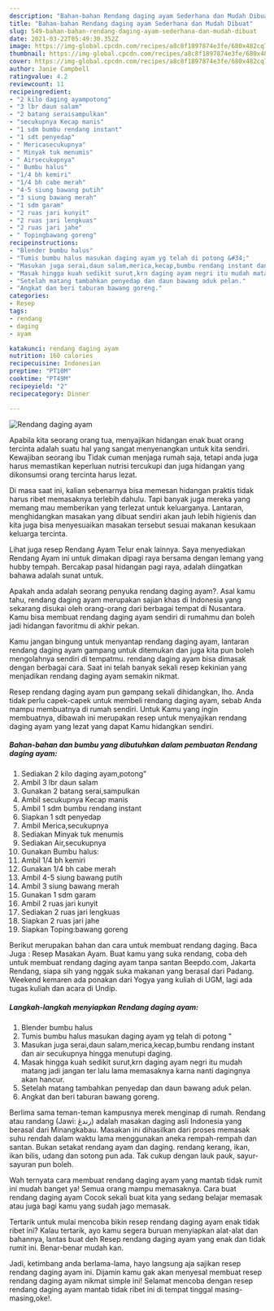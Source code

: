 ```yaml
---
description: "Bahan-bahan Rendang daging ayam Sederhana dan Mudah Dibuat"
title: "Bahan-bahan Rendang daging ayam Sederhana dan Mudah Dibuat"
slug: 549-bahan-bahan-rendang-daging-ayam-sederhana-dan-mudah-dibuat
date: 2021-03-22T05:49:30.352Z
image: https://img-global.cpcdn.com/recipes/a8c8f1897874e3fe/680x482cq70/rendang-daging-ayam-foto-resep-utama.jpg
thumbnail: https://img-global.cpcdn.com/recipes/a8c8f1897874e3fe/680x482cq70/rendang-daging-ayam-foto-resep-utama.jpg
cover: https://img-global.cpcdn.com/recipes/a8c8f1897874e3fe/680x482cq70/rendang-daging-ayam-foto-resep-utama.jpg
author: Janie Campbell
ratingvalue: 4.2
reviewcount: 11
recipeingredient:
- "2 kilo daging ayampotong"
- "3 lbr daun salam"
- "2 batang seraisampulkan"
- "secukupnya Kecap manis"
- "1 sdm bumbu rendang instant"
- "1 sdt penyedap"
- " Mericasecukupnya"
- " Minyak tuk menumis"
- " Airsecukupnya"
- " Bumbu halus"
- "1/4 bh kemiri"
- "1/4 bh cabe merah"
- "4-5 siung bawang putih"
- "3 siung bawang merah"
- "1 sdm garam"
- "2 ruas jari kunyit"
- "2 ruas jari lengkuas"
- "2 ruas jari jahe"
- " Topingbawang goreng"
recipeinstructions:
- "Blender bumbu halus"
- "Tumis bumbu halus masukan daging ayam yg telah di potong &#34;"
- "Masukan juga serai,daun salam,merica,kecap,bumbu rendang instant dan air secukupnya hingga menutupi daging."
- "Masak hingga kuah sedikit surut,krn daging ayam negri itu mudah matang jadi jangan ter lalu lama memasaknya karna nanti dagingnya akan hancur."
- "Setelah matang tambahkan penyedap dan daun bawang aduk pelan."
- "Angkat dan beri taburan bawang goreng."
categories:
- Resep
tags:
- rendang
- daging
- ayam

katakunci: rendang daging ayam 
nutrition: 160 calories
recipecuisine: Indonesian
preptime: "PT10M"
cooktime: "PT49M"
recipeyield: "2"
recipecategory: Dinner

---
```



![Rendang daging ayam](https://img-global.cpcdn.com/recipes/a8c8f1897874e3fe/680x482cq70/rendang-daging-ayam-foto-resep-utama.jpg)

Apabila kita seorang orang tua, menyajikan hidangan enak buat orang tercinta adalah suatu hal yang sangat menyenangkan untuk kita sendiri. Kewajiban seorang ibu Tidak cuman menjaga rumah saja, tetapi anda juga harus memastikan keperluan nutrisi tercukupi dan juga hidangan yang dikonsumsi orang tercinta harus lezat.

Di masa  saat ini, kalian sebenarnya bisa memesan hidangan praktis tidak harus ribet memasaknya terlebih dahulu. Tapi banyak juga mereka yang memang mau memberikan yang terlezat untuk keluarganya. Lantaran, menghidangkan masakan yang dibuat sendiri akan jauh lebih higienis dan kita juga bisa menyesuaikan masakan tersebut sesuai makanan kesukaan keluarga tercinta. 

Lihat juga resep Rendang Ayam Telur enak lainnya. Saya menyediakan Rendang Ayam ini untuk dimakan dipagi raya bersama dengan lemang yang hubby tempah. Bercakap pasal hidangan pagi raya, adalah diingatkan bahawa adalah sunat untuk.

Apakah anda adalah seorang penyuka rendang daging ayam?. Asal kamu tahu, rendang daging ayam merupakan sajian khas di Indonesia yang sekarang disukai oleh orang-orang dari berbagai tempat di Nusantara. Kamu bisa membuat rendang daging ayam sendiri di rumahmu dan boleh jadi hidangan favoritmu di akhir pekan.

Kamu jangan bingung untuk menyantap rendang daging ayam, lantaran rendang daging ayam gampang untuk ditemukan dan juga kita pun boleh mengolahnya sendiri di tempatmu. rendang daging ayam bisa dimasak dengan berbagai cara. Saat ini telah banyak sekali resep kekinian yang menjadikan rendang daging ayam semakin nikmat.

Resep rendang daging ayam pun gampang sekali dihidangkan, lho. Anda tidak perlu capek-capek untuk membeli rendang daging ayam, sebab Anda mampu membuatnya di rumah sendiri. Untuk Kamu yang ingin membuatnya, dibawah ini merupakan resep untuk menyajikan rendang daging ayam yang lezat yang dapat Kamu hidangkan sendiri.

<!--inarticleads1-->

##### Bahan-bahan dan bumbu yang dibutuhkan dalam pembuatan Rendang daging ayam:

1. Sediakan 2 kilo daging ayam,potong&#34;
1. Ambil 3 lbr daun salam
1. Gunakan 2 batang serai,sampulkan
1. Ambil secukupnya Kecap manis
1. Ambil 1 sdm bumbu rendang instant
1. Siapkan 1 sdt penyedap
1. Ambil  Merica,secukupnya
1. Sediakan  Minyak tuk menumis
1. Sediakan  Air,secukupnya
1. Gunakan  Bumbu halus:
1. Ambil 1/4 bh kemiri
1. Gunakan 1/4 bh cabe merah
1. Ambil 4-5 siung bawang putih
1. Ambil 3 siung bawang merah
1. Gunakan 1 sdm garam
1. Ambil 2 ruas jari kunyit
1. Sediakan 2 ruas jari lengkuas
1. Siapkan 2 ruas jari jahe
1. Siapkan  Toping:bawang goreng


Berikut merupakan bahan dan cara untuk membuat rendang daging. Baca Juga : Resep Masakan Ayam. Buat kamu yang suka rendang, coba deh untuk membuat rendang daging ayam tanpa santan Beepdo.com, Jakarta Rendang, siapa sih yang nggak suka makanan yang berasal dari Padang. Weekend kemaren ada ponakan dari Yogya yang kuliah di UGM, lagi ada tugas kuliah dan acara di Undip. 

<!--inarticleads2-->

##### Langkah-langkah menyiapkan Rendang daging ayam:

1. Blender bumbu halus
1. Tumis bumbu halus masukan daging ayam yg telah di potong &#34;
1. Masukan juga serai,daun salam,merica,kecap,bumbu rendang instant dan air secukupnya hingga menutupi daging.
1. Masak hingga kuah sedikit surut,krn daging ayam negri itu mudah matang jadi jangan ter lalu lama memasaknya karna nanti dagingnya akan hancur.
1. Setelah matang tambahkan penyedap dan daun bawang aduk pelan.
1. Angkat dan beri taburan bawang goreng.


Berlima sama teman-teman kampusnya merek menginap di rumah. Rendang atau randang (Jawi: رندڠ) adalah masakan daging asli Indonesia yang berasal dari Minangkabau. Masakan ini dihasilkan dari proses memasak suhu rendah dalam waktu lama menggunakan aneka rempah-rempah dan santan. Bukan setakat rendang ayam dan daging. rendang kerang, ikan, ikan bilis, udang dan sotong pun ada. Tak cukup dengan lauk pauk, sayur-sayuran pun boleh. 

Wah ternyata cara membuat rendang daging ayam yang mantab tidak rumit ini mudah banget ya! Semua orang mampu memasaknya. Cara buat rendang daging ayam Cocok sekali buat kita yang sedang belajar memasak atau juga bagi kamu yang sudah jago memasak.

Tertarik untuk mulai mencoba bikin resep rendang daging ayam enak tidak ribet ini? Kalau tertarik, ayo kamu segera buruan menyiapkan alat-alat dan bahannya, lantas buat deh Resep rendang daging ayam yang enak dan tidak rumit ini. Benar-benar mudah kan. 

Jadi, ketimbang anda berlama-lama, hayo langsung aja sajikan resep rendang daging ayam ini. Dijamin kamu gak akan menyesal membuat resep rendang daging ayam nikmat simple ini! Selamat mencoba dengan resep rendang daging ayam mantab tidak ribet ini di tempat tinggal masing-masing,oke!.

